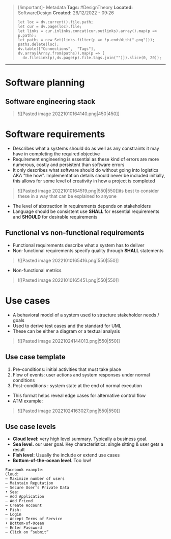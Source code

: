 > [!important]- Metadata
> **Tags:** #DesignTheory 
> **Located:** SoftwareDesign
> **Created:** 26/12/2022 - 09:26
> ```dataviewjs
>let loc = dv.current().file.path;
>let cur = dv.page(loc).file;
>let links = cur.inlinks.concat(cur.outlinks).array().map(p => p.path);
>let paths = new Set(links.filter(p => !p.endsWith(".png")));
>paths.delete(loc);
>dv.table(["Connections",  "Tags"], dv.array(Array.from(paths)).map(p => [
>   dv.fileLink(p),dv.page(p).file.tags.join("")]).slice(0, 20));
> ```

___
# Software planning
## Software engineering stack
> ![[Pasted image 20221010164140.png|450|450]]
# Software requirements
- Describes what a systems should do as well as any constraints it may have in completing the required objective
- Requirement engineering is essential as these kind of errors are more numerous, costly and persistent than software errors
- It only describes what software should do without going into logistics AKA "the how". Implementation details should never be included initially, this allows for some level of creativity in how a project is completed

> ![[Pasted image 20221010164519.png|550|550]]its best to consider these in a way that can be explained to anyone

- The level of abstraction in requirements depends on stakeholders
- Language should be consistent use **SHALL** for essential requirements and **SHOULD** for desirable requirements
## Functional vs non-functional requirements
- Functional requirements describe what a system has to deliver
- Non-functional requirements specify quality through **SHALL** statements

> ![[Pasted image 20221010165416.png|550|550]]

- Non-functional metrics

> ![[Pasted image 20221010165451.png|550|550]]


# Use cases 
- A behavioral model of a system used to structure stakeholder needs / goals
- Used to derive test cases and the standard for UML 
- These can be either a diagram or a textual analysis 

> ![[Pasted image 20221024144013.png|550|550]]

## Use case template 
1. Pre-conditions: initial activities that must take place
2. Flow of events: user actions and system responses under normal conditions 
3. Post-conditions : system state at the end of normal execution
- This format helps reveal edge cases for alternative control flow 
- ATM example:

> ![[Pasted image 20221024163027.png|550|550]]

## Use case levels 
- **Cloud level:** very high level summary. Typically a business goal. 
- **Sea level.** our user goal. Key characteristics: single sitting & user gets a result 
- **Fish level:** Usually the include or extend use cases 
- **Bottom-of-the-ocean level**. Too low!

```ad-example
Facebook example:
Cloud:
– Maximize number of users
– Maintain Reputation
– Secure User’s Private Data
• Sea:
– Add Application
– Add Friend
– Create Account
• Fish:
– Login
– Accept Terms of Service
• Bottom-of-Ocean
– Enter Password
– Click on “submit”
```


